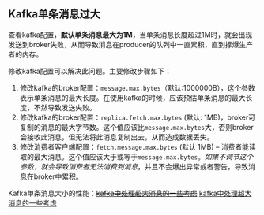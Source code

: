 ## Kafka单条消息过大

查看kafka配置，**默认单条消息最大为1M**，当单条消息长度超过1M时，就会出现发送到broker失败，从而导致消息在producer的队列中一直累积，直到撑爆生产者的内存。

修改kafka配置可以解决此问题。主要修改步骤如下：

1. 修改kafka的broker配置：`message.max.bytes`（默认:1000000B），这个参数表示单条消息的最大长度。在使用kafka的时候，应该预估单条消息的最大长度，不然导致发送失败。
2. 修改kafka的broker配置：`replica.fetch.max.bytes` (默认: 1MB)，broker可复制的消息的最大字节数。这个值应该比`message.max.bytes`大，否则broker会接收此消息，但无法将此消息复制出去，从而造成数据丢失。
3. 修改消费者客户端配置：`fetch.message.max.bytes` (默认 1MB) – 消费者能读取的最大消息。这个值应该大于或等于`message.max.bytes`。*如果不调节这个参数，就会导致消费者无法消费到消息*，并且不会爆出异常或者警告，导致消息在broker中累积。

Kafka单条消息大小的性能：~~[kafka中处理超大消息的一些考虑](http://www.mamicode.com/info-detail-453907.html)~~ [kafka中处理超大消息的一些考虑](Kafka/Kafka中处理大消息的思考.md)